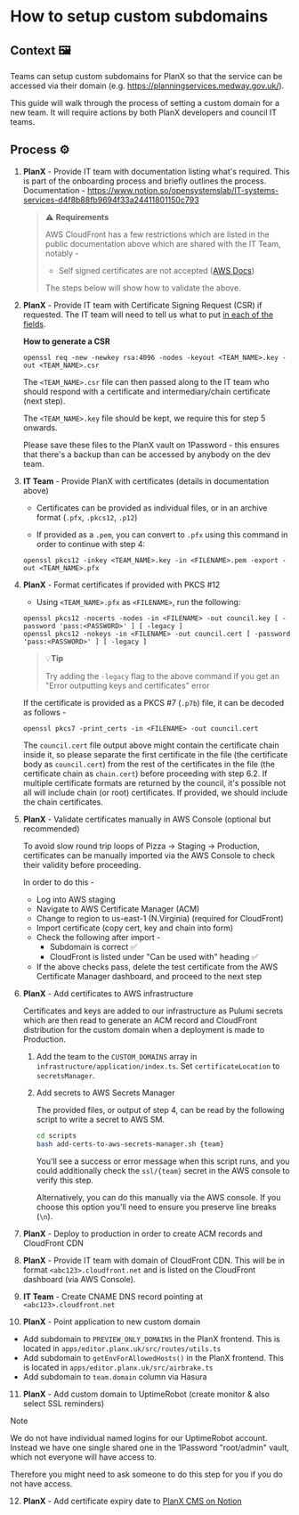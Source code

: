 # How to setup custom subdomains

## Context 🖼️
Teams can setup custom subdomains for PlanX so that the service can be accessed via their domain (e.g. https://planningservices.medway.gov.uk/).

This guide will walk through the process of setting a custom domain for a new team. It will require actions by both PlanX developers and council IT teams.

## Process ⚙️
1. **PlanX** - Provide IT team with documentation listing what's required. This is part of the onboarding process and briefly outlines the process. Documentation - https://www.notion.so/opensystemslab/IT-systems-services-d4f8b88fb9694f33a24411801150c793

    > ⚠️ **Requirements**
    >
    > AWS CloudFront has a few restrictions which are listed in the public documentation above which are shared with the IT Team, notably - 
    >  - Self signed certificates are not accepted ([AWS Docs](https://docs.aws.amazon.com/AmazonCloudFront/latest/DeveloperGuide/using-https-cloudfront-to-custom-origin.html))
    >
    > The steps below will show how to validate the above.

2. **PlanX** - Provide IT team with Certificate Signing Request (CSR) if requested. The IT team will need to tell us what to put [in each of the fields](https://en.wikipedia.org/wiki/Certificate_signing_request#Procedure).

    **How to generate a CSR**
    ```shell
    openssl req -new -newkey rsa:4096 -nodes -keyout <TEAM_NAME>.key -out <TEAM_NAME>.csr
    ```

    The `<TEAM_NAME>.csr` file can then passed along to the IT team who should respond with a certificate and intermediary/chain certificate (next step). 

    The `<TEAM_NAME>.key` file should be kept, we require this for step 5 onwards.

    Please save these files to the PlanX vault on 1Password - this ensures that there's a backup than can be accessed by anybody on the dev team.


3. **IT Team** - Provide PlanX with certificates (details in documentation above)
    - Certificates can be provided as individual files, or in an archive format (`.pfx`, `.pkcs12`, `.p12`)

    - If provided as a `.pem`, you can convert to `.pfx` using this command in order to continue with step 4: 
    ```shell
    openssl pkcs12 -inkey <TEAM_NAME>.key -in <FILENAME>.pem -export -out <TEAM_NAME>.pfx
    ```

4. **PlanX** - Format certificates if provided with PKCS #12
    - Using `<TEAM_NAME>.pfx` as `<FILENAME>`, run the following: 

    ```shell
    openssl pkcs12 -nocerts -nodes -in <FILENAME> -out council.key [ -password 'pass:<PASSWORD>' ] [ -legacy ]
    openssl pkcs12 -nokeys -in <FILENAME> -out council.cert [ -password 'pass:<PASSWORD>' ] [ -legacy ]
    ```

    > 💡**Tip**
    > 
    > Try adding the `-legacy` flag to the above command if you get an "Error outputting keys and certificates" error

    If the certificate is provided as a PKCS #7 (`.p7b`) file, it can be decoded as follows - 

    ```shell
    openssl pkcs7 -print_certs -in <FILENAME> -out council.cert
    ```
    
    The `council.cert` file output above might contain the certificate chain inside it, so please separate the first certificate in the file (the certificate body as `council.cert`) from the rest of the certificates in the file (the certificate chain as `chain.cert`) before proceeding with step 6.2. If multiple certificate formats are returned by the council, it's possible not all will include chain (or root) certificates. If provided, we should include the chain certificates.

5. **PlanX** - Validate certificates manually in AWS Console (optional but recommended)
  
    To avoid slow round trip loops of Pizza -> Staging -> Production, certificates can be manually imported via the AWS Console to check their validity before proceeding.

    In order to do this -

      - Log into AWS staging 
      - Navigate to AWS Certificate Manager (ACM)
      - Change to region to us-east-1 (N.Virginia) (required for CloudFront)
      - Import certificate (copy cert, key and chain into form)
      - Check the following after import - 
        - Subdomain is correct ✅
        - CloudFront is listed under "Can be used with" heading ✅
      - If the above checks pass, delete the test certificate from the AWS Certificate Manager dashboard, and proceed to the next step

6. **PlanX** - Add certificates to AWS infrastructure

    Certificates and keys are added to our infrastructure as Pulumi secrets which are then read to generate an ACM record and CloudFront distribution for the custom domain when a deployment is made to Production.

    1. Add the team to the `CUSTOM_DOMAINS` array in `infrastructure/application/index.ts`. Set `certificateLocation` to `secretsManager`.

    2. Add secrets to AWS Secrets Manager

        The provided files, or output of step 4, can be read by the following script to write a secret to AWS SM.

        ```bash
        cd scripts
        bash add-certs-to-aws-secrets-manager.sh {team}
        ```

        You'll see a success or error message when this script runs, and you could additionally check the `ssl/{team}` secret in the AWS console to verify this step.
        
        Alternatively, you can do this manually via the AWS console. If you choose this option you'll need to ensure you preserve line breaks (`\n`).

7. **PlanX** - Deploy to production in order to create ACM records and CloudFront CDN

8. **PlanX** - Provide IT team with domain of CloudFront CDN. This will be in format `<abc123>.cloudfront.net` and is listed on the CloudFront dashboard (via AWS Console).
  
9. **IT Team** - Create CNAME DNS record pointing at `<abc123>.cloudfront.net`

10. **PlanX** - Point application to new custom domain

  - Add subdomain to `PREVIEW_ONLY_DOMAINS` in the PlanX frontend. This is located in `apps/editor.planx.uk/src/routes/utils.ts`
  - Add subdomain to `getEnvForAllowedHosts()` in the PlanX frontend. This is located in `apps/editor.planx.uk/src/airbrake.ts`
  - Add subdomain to `team.domain` column via Hasura
  
11. **PlanX** - Add custom domain to UptimeRobot (create monitor & also select SSL reminders)

> [!NOTE]
> We do not have individual named logins for our UptimeRobot account. Instead we have one single shared one in the 1Password "root/admin" vault, which not everyone will have access to. 
>
> Therefore you might need to ask someone to do this step for you if you do not have access.

12. **PlanX** - Add certificate expiry date to [PlanX CMS on Notion](https://www.notion.so/opensystemslab/Plan-Customers-dee2cdfb40c04b5fa88edc5a86989211)